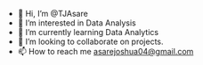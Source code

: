 - 👋 Hi, I’m @TJAsare
- 👀 I’m interested in Data Analysis
- 🌱 I’m currently learning Data Analytics
- 💞️ I’m looking to collaborate on projects.
- 📫 How to reach me asarejoshua04@gmail.com

<!---
TJAsare/TJAsare is a ✨ special ✨ repository because its `README.md` (this file) appears on your GitHub profile.
You can click the Preview link to take a look at your changes.
--->
